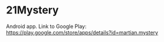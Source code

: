# 21Mystery
Android app.
Link to Google Play: https://play.google.com/store/apps/details?id=martian.mystery
